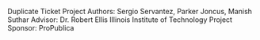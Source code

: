Duplicate Ticket Project
Authors: Sergio Servantez, Parker Joncus, Manish Suthar
Advisor: Dr. Robert Ellis
Illinois Institute of Technology
Project Sponsor: ProPublica